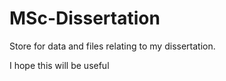 # MSc-Dissertation
Store for data and files relating to my dissertation.

I hope this will be useful
